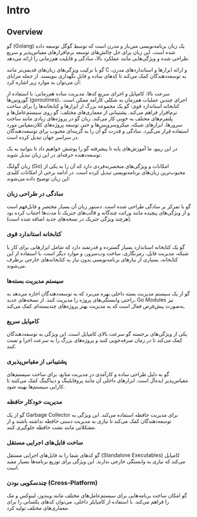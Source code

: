 # Intro


## Overview


گو (Golang) یک زبان برنامه‌نویسی متن‌باز و مدرن است که توسط گوگل توسعه داده شده است. این زبان برای حل چالش‌های توسعه نرم‌افزارهای مقیاس‌پذیر و سریع طراحی شده و ویژگی‌هایی مانند عملکرد بالا، سادگی و قابلیت هم‌زمانی را ارائه می‌دهد.

گو با ترکیب ویژگی‌های زبان‌های قدیمی‌تر مانند C و ارائه ابزارها و استانداردهای مدرن، به توسعه‌دهندگان کمک می‌کند تا کدهای ساده و قابل نگهداری بنویسند. از جمله مزایای آن می‌توان به موارد زیر اشاره کرد:

سرعت بالا: کامپایل و اجرای سریع کدها.
مدیریت ساده هم‌زمانی: با استفاده از گوروتین‌ها (goroutines)، اجرای چندین عملیات هم‌زمان به شکلی کارآمد ممکن است.
کتابخانه استاندارد قوی: گو یک مجموعه بزرگ از ابزارها و کتابخانه‌ها را برای ساخت نرم‌افزار فراهم می‌کند.
پشتیبانی از معماری‌های مختلف: گو روی سیستم‌عامل‌ها و پلتفرم‌های مختلف به خوبی کار می‌کند.
زبان گو در پروژه‌های زیادی مانند ساخت سرورها، ابزارهای شبکه، میکروسرویس‌ها و حتی توسعه پروژه‌های کلان‌مقیاس مورد استفاده قرار می‌گیرد. سادگی و قدرت گو آن را به گزینه‌ای محبوب برای توسعه‌دهندگان در سراسر جهان تبدیل کرده است.

در این ریپو، ما آموزش‌های پایه تا پیشرفته گو را پوشش خواهیم داد تا بتوانید به یک توسعه‌دهنده حرفه‌ای در این زبان تبدیل شوید.


زبان گولنگ (Go) امکانات و ویژگی‌های منحصر‌به‌فردی دارد که آن را به یکی از محبوب‌ترین زبان‌های برنامه‌نویسی تبدیل کرده است. در ادامه برخی از امکانات کلیدی این زبان توضیح داده می‌شوند:

### سادگی در طراحی زبان 
گو با تمرکز بر سادگی طراحی شده است. دستور زبان آن بسیار مختصر و قابل‌فهم است و از ویژگی‌های پیچیده مانند وراثت چندگانه و قالب‌های جنریک تا مدت‌ها اجتناب کرده بود (هرچند ویژگی جنریک در نسخه‌های جدید اضافه شده است).

### کتابخانه استاندارد قوی
گو یک کتابخانه استاندارد بسیار گسترده و قدرتمند دارد که شامل ابزارهایی برای کار با شبکه، مدیریت فایل، رمزنگاری، ساخت وب‌سرور، و موارد دیگر است. با استفاده از این کتابخانه، بسیاری از نیازهای برنامه‌نویسی بدون نیاز به کتابخانه‌های خارجی برطرف می‌شوند.

###  سیستم مدیریت بسته‌ها
گو از یک سیستم مدیریت بسته داخلی بهره می‌برد که به توسعه‌دهندگان اجازه می‌دهد به راحتی وابستگی‌های پروژه را مدیریت کنند. از نسخه‌های جدید، Go Modules نیز به‌صورت پیش‌فرض فعال است که به مدیریت بهتر پروژه‌های چندبسته‌ای کمک می‌کند.

###  کامپایل سریع
یکی از ویژگی‌های برجسته گو سرعت بالای کامپایل است. این ویژگی به توسعه‌دهندگان کمک می‌کند تا در زمان صرفه‌جویی کنند و پروژه‌های بزرگ را به سرعت اجرا و تست کنند.

### پشتیبانی از مقیاس‌پذیری
گو به دلیل طراحی ساده و کارآمدی در مدیریت منابع، برای ساخت سیستم‌های مقیاس‌پذیر ایده‌آل است. ابزارهای داخلی آن مانند پروفایلینگ و دیباگینگ کمک می‌کنند تا کارایی سیستم‌ها بهینه شود.

### مدیریت خودکار حافظه
گو از یک Garbage Collector برای مدیریت حافظه استفاده می‌کند. این ویژگی به توسعه‌دهندگان کمک می‌کند تا نیازی به مدیریت دستی حافظه نداشته باشند و از مشکلاتی مانند نشت حافظه جلوگیری کنند.

### ساخت فایل‌های اجرایی مستقل
گو کدهای شما را به فایل‌های اجرایی مستقل (Standalone Executables) کامپایل می‌کند که نیازی به وابستگی خارجی ندارند. این ویژگی برای توزیع برنامه‌ها بسیار مفید است.

### چندسکویی بودن (Cross-Platform)
گو امکان ساخت برنامه‌هایی برای سیستم‌عامل‌های مختلف مانند ویندوز، لینوکس و مک را فراهم می‌کند. با استفاده از کامپایلر داخلی، می‌توان کدهای یکسانی را برای معماری‌های مختلف تولید کرد.

